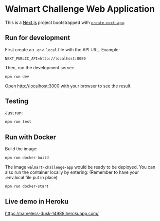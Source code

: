 # Walmart Challenge Web Application

This is a [Next.js](https://nextjs.org/) project bootstrapped with [`create-next-app`](https://github.com/vercel/next.js/tree/canary/packages/create-next-app).

## Run for development

First create an `.env.local` file with the API URL. Example:

```
NEXT_PUBLIC_API=http://localhost:8080
```

Then, run the development server:

```bash
npm run dev
```

Open [http://localhost:3000](http://localhost:3000) with your browser to see the result.

## Testing

Just run:

```bash
npm run test
```

## Run with Docker

Build the image:

```bash
npm run docker-build
```

The image `walmart-challenge-app` would be ready to be deployed. You can also run the container locally by entering:
(Remember to have your .env.local file put in place)

```bash
npm run docker-start
```

## Live demo in Heroku

https://nameless-dusk-14988.herokuapp.com/
